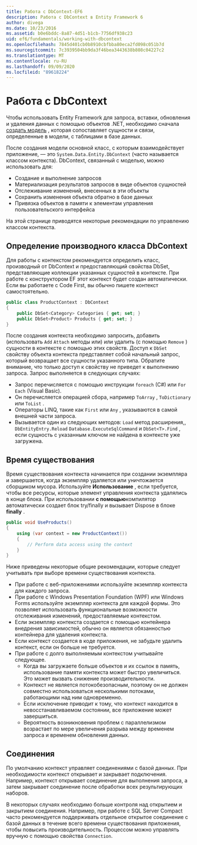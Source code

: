 ```yaml
---
title: Работа с DbContext-EF6
description: Работа с DbContext в Entity Framework 6
author: divega
ms.date: 10/23/2016
ms.assetid: b0e6bddc-8a87-4d51-b1cb-7756df938c23
uid: ef6/fundamentals/working-with-dbcontext
ms.openlocfilehash: 7845d401cb0b8910cbfbba80eca2fd098c051b7d
ms.sourcegitcommit: 7c3939504bb9da3f46bea3443638b808c04227c2
ms.translationtype: MT
ms.contentlocale: ru-RU
ms.lasthandoff: 09/09/2020
ms.locfileid: "89618224"
---
```

# <a name="working-with-dbcontext"></a>Работа с DbContext

Чтобы использовать Entity Framework для запроса, вставки, обновления и удаления данных с помощью объектов .NET, необходимо сначала [создать модель](xref:ef6/modeling/index) , которая сопоставляет сущности и связи, определенные в модели, с таблицами в базе данных.

После создания модели основной класс, с которым взаимодействует приложение, — это `System.Data.Entity.DbContext` (часто называется классом контекста). DbContext, связанный с моделью, можно использовать для:
- Создание и выполнение запросов   
- Материализация результатов запросов в виде объектов сущностей
- Отслеживание изменений, внесенных в эти объекты
- Сохранить изменения объекта обратно в базе данных
- Привязка объектов в памяти к элементам управления пользовательского интерфейса

На этой странице приводятся некоторые рекомендации по управлению классом контекста.  

## <a name="defining-a-dbcontext-derived-class"></a>Определение производного класса DbContext  

Для работы с контекстом рекомендуется определить класс, производный от DbContext и предоставляющий свойства DbSet, представляющие коллекции указанных сущностей в контексте. При работе с конструктором EF этот контекст будет создан автоматически. Если вы работаете с Code First, вы обычно пишете контекст самостоятельно.  

``` csharp
public class ProductContext : DbContext
{
    public DbSet<Category> Categories { get; set; }
    public DbSet<Product> Products { get; set; }
}
```  

После создания контекста необходимо запросить, добавить (использовать `Add` `Attach` методы или) или удалить (с помощью `Remove` ) сущности в контексте с помощью этих свойств. Доступ к `DbSet` свойству объекта контекста представляет собой начальный запрос, который возвращает все сущности указанного типа. Обратите внимание, что только доступ к свойству не приведет к выполнению запроса. Запрос выполняется в следующих случаях:  

- Запрос перечисляется с помощью инструкции `foreach` (C#) или `For Each` (Visual Basic).  
- Он перечисляется операцией сбора, например `ToArray` , `ToDictionary` или `ToList` .  
- Операторы LINQ, такие как `First` или `Any` , указываются в самой внешней части запроса.  
- Вызывается один из следующих методов: `Load` метод расширения,, `DbEntityEntry.Reload`  `Database.ExecuteSqlCommand` и `DbSet<T>.Find` , если сущность с указанным ключом не найдена в контексте уже загружена.  

## <a name="lifetime"></a>Время существования  

Время существования контекста начинается при создании экземпляра и завершается, когда экземпляр удаляется или уничтожается сборщиком мусора. Используйте **Использование** , если требуется, чтобы все ресурсы, которые элемент управления контекста удалялись в конце блока. При использовании **с помощью**компилятор автоматически создает блок try/finally и вызывает Dispose в блоке **finally** .  

``` csharp
public void UseProducts()
{
    using (var context = new ProductContext())
    {     
        // Perform data access using the context
    }
}
```  

Ниже приведены некоторые общие рекомендации, которые следует учитывать при выборе времени существования контекста.  

- При работе с веб-приложениями используйте экземпляр контекста для каждого запроса.  
- При работе с Windows Presentation Foundation (WPF) или Windows Forms используйте экземпляр контекста для каждой формы. Это позволяет использовать функциональные возможности отслеживания изменений, предоставляемые контекстом.  
- Если экземпляр контекста создается с помощью контейнера внедрения зависимостей, обычно он является обязанностью контейнера для удаления контекста.
- Если контекст создается в коде приложения, не забудьте удалить контекст, если он больше не требуется.  
- При работе с долго выполняемым контекстом учитывайте следующее.  
    - Когда вы загружаете больше объектов и их ссылок в память, использование памяти контекста может быстро увеличиться. Это может вызвать снижение производительности.  
    - Контекст не является потокобезопасным, поэтому он не должен совместно использоваться несколькими потоками, работающими над ним одновременно.
    - Если исключение приводит к тому, что контекст находится в невосстанавливаемом состоянии, все приложение может завершиться.  
    - Вероятность возникновения проблем с параллелизмом возрастает по мере увеличения разрыва между временем запроса и временем обновления данных.  

## <a name="connections"></a>Соединения  

По умолчанию контекст управляет соединениями с базой данных. При необходимости контекст открывает и закрывает подключения. Например, контекст открывает соединение для выполнения запроса, а затем закрывает соединение после обработки всех результирующих наборов.  

В некоторых случаях необходимо больше контроля над открытием и закрытием соединения. Например, при работе с SQL Server Compact часто рекомендуется поддерживать отдельное открытое соединение с базой данных в течение всего времени существования приложения, чтобы повысить производительность. Процессом можно управлять вручную с помощью свойства `Connection`.  
